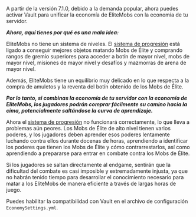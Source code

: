 A partir de la versión 7.1.0, debido a la demanda popular, ahora puedes activar Vault para unificar la economía de EliteMobs con la economía de tu servidor.

***Ahora, aquí tienes por qué es una mala idea:***

EliteMobs no tiene un sistema de niveles. El [sistema de progresión]($language$/elitemobs/understanding_the_basics_of_elitemobs.md) está ligado a conseguir mejores objetos matando Mobs de Élite y comprando rangos de gremio superiores para acceder a botín de mayor nivel, mobs de mayor nivel, misiones de mayor nivel y desafíos y mazmorras de arena de mayor nivel.

Además, EliteMobs tiene un equilibrio muy delicado en lo que respecta a la compra de amuletos y la reventa del botín obtenido de los Mobs de Élite.

***Por lo tanto, si combinas la economía de tu servidor con la economía de EliteMobs, los jugadores podrán comprar fácilmente su camino hacia la cima, potencialmente saltándose la curva de aprendizaje.***

Ahora el [sistema de progresión]($language$/elitemobs/understanding_the_basics_of_elitemobs.md) no funcionará correctamente, lo que lleva a problemas aún peores. Los Mobs de Élite de alto nivel tienen varios poderes, y los jugadores deben aprender esos poderes lentamente luchando contra ellos durante docenas de horas, aprendiendo a identificar los poderes que tienen los Mobs de Élite y cómo contrarrestarlos, así como aprendiendo a prepararse para entrar en combate contra los Mobs de Élite.

Si los jugadores se saltan directamente al endgame, sentirán que la dificultad del combate es casi imposible y extremadamente injusta, ya que no habrán tenido tiempo para desarrollar el conocimiento necesario para matar a los EliteMobs de manera eficiente a través de largas horas de juego.

Puedes habilitar la compatibilidad con Vault en el archivo de configuración `EconomySettings.yml`.